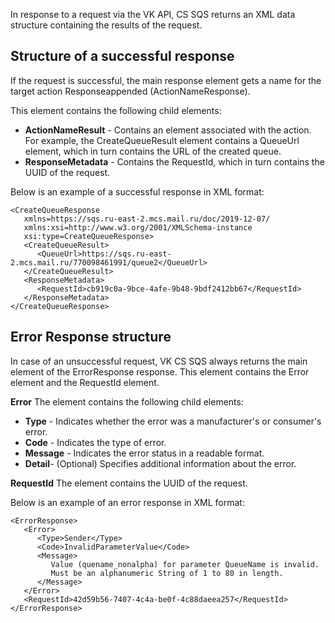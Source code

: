 In response to a request via the VK API, CS SQS returns an XML data structure containing the results of the request.

## Structure of a successful response

If the request is successful, the main response element gets a name for the target action Responseappended (ActionNameResponse).

This element contains the following child elements:

- **ActionNameResult** \- Contains an element associated with the action. For example, the CreateQueueResult element contains a QueueUrl element, which in turn contains the URL of the created queue.
- **ResponseMetadata** \- Contains the RequestId, which in turn contains the UUID of the request.

Below is an example of a successful response in XML format:

```
<CreateQueueResponse
   xmlns=https://sqs.ru-east-2.mcs.mail.ru/doc/2019-12-07/
   xmlns:xsi=http://www.w3.org/2001/XMLSchema-instance
   xsi:type=CreateQueueResponse>
   <CreateQueueResult>
      <QueueUrl>https://sqs.ru-east-2.mcs.mail.ru/770098461991/queue2</QueueUrl>
   </CreateQueueResult>
   <ResponseMetadata>
      <RequestId>cb919c0a-9bce-4afe-9b48-9bdf2412bb67</RequestId>
   </ResponseMetadata>
</CreateQueueResponse>
```

## Error Response structure

In case of an unsuccessful request, VK CS SQS always returns the main element of the ErrorResponse response. This element contains the Error element and the RequestId element.

**Error** The element contains the following child elements:

- **Type** \- Indicates whether the error was a manufacturer's or consumer's error.
- **Code** \- Indicates the type of error.
- **Message** \- Indicates the error status in a readable format.
- **Detail**\- (Optional) Specifies additional information about the error.

**RequestId** The element contains the UUID of the request.

Below is an example of an error response in XML format:

```
<ErrorResponse>
   <Error>
      <Type>Sender</Type>
      <Code>InvalidParameterValue</Code>
      <Message>
         Value (quename_nonalpha) for parameter QueueName is invalid.
         Must be an alphanumeric String of 1 to 80 in length.
      </Message>
   </Error>
   <RequestId>42d59b56-7407-4c4a-be0f-4c88daeea257</RequestId>
</ErrorResponse>
```
